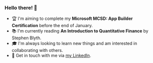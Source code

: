### Hello there! 👋

- 🏆 I'm aiming to complete my **Microsoft MCSD: App Builder Certification** before the end of January.
- 📚 I'm currently reading **An Introduction to Quantitative Finance** by Stephen Blyth.
- 🎓 I'm always looking to learn new things and am interested in collaborating with others.
- 💬 Get in touch with me via [my LinkedIn](https://www.linkedin.com/in/alex-ebbage/ "Alex Ebbage's LinkedIn Profile"). 
